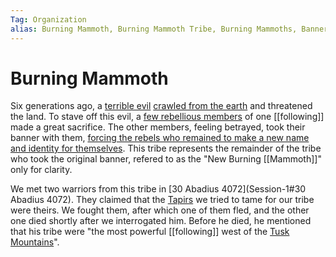 ```yaml
---
Tag: Organization
alias: Burning Mammoth, Burning Mammoth Tribe, Burning Mammoths, Banner of the Burning Mammoth
---
```

# Burning Mammoth
Six generations ago, a [terrible evil](Demon) [crawled from the earth](Great-Quake) and threatened the land. To stave off this evil, a [few rebellious members](Broken-Tusk) of one [[following]] made a great sacrifice. The other members, feeling betrayed, took their banner with them, [forcing the rebels who remained to make a new name and identity for themselves](The-Schism). This tribe represents the remainder of the tribe who took the original banner, refered to as the "New Burning [[Mammoth]]" only for clarity. 

We met two warriors from this tribe in [30 Abadius 4072](Session-1#30 Abadius 4072). They claimed that the [Tapirs](Tapir) we tried to tame for our tribe were theirs. We fought them, after which one of them fled, and the other one died shortly after we interrogated him. Before he died, he mentioned that his tribe were "the most powerful [[following]] west of the [Tusk Mountains](Tusk-Mountains)".